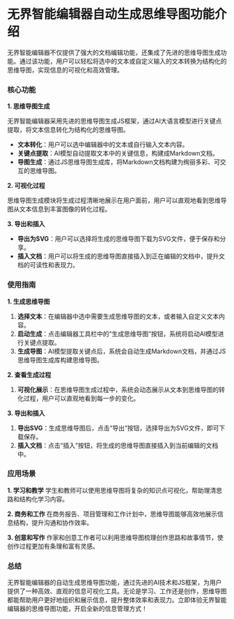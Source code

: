 # 无界智能编辑器自动生成思维导图功能介绍

无界智能编辑器不仅提供了强大的文档编辑功能，还集成了先进的思维导图生成功能。通过该功能，用户可以轻松将选中的文本或自定义输入的文本转换为结构化的思维导图，实现信息的可视化和高效管理。

### 核心功能

**1. 思维导图生成**

无界智能编辑器采用先进的思维导图生成JS框架，通过AI大语言模型进行关键点提取，将文本信息转化为结构化的思维导图。
- **文本转化**：用户可以选中编辑器中的文本或自行输入文本内容。
- **关键点提取**：AI模型自动提取文本中的关键信息，构建成Markdown文档。
- **导图生成**：通过JS思维导图生成库，将Markdown文档构建为绚丽多彩、可交互的思维导图。

**2. 可视化过程**

思维导图生成模块将生成过程清晰地展示在用户面前，用户可以直观地看到思维导图从文本信息到丰富图像的转化过程。

**3. 导出和插入**

- **导出为SVG**：用户可以选择将生成的思维导图下载为SVG文件，便于保存和分享。
- **插入文档**：用户可以将生成的思维导图直接插入到正在编辑的文档中，提升文档的可读性和表现力。

### 使用指南

**1. 生成思维导图**

1. **选择文本**：在编辑器中选中需要生成思维导图的文本，或者输入自定义文本内容。
2. **启动生成**：点击编辑器工具栏中的“生成思维导图”按钮，系统将启动AI模型进行关键点提取。
3. **生成导图**：AI模型提取关键点后，系统会自动生成Markdown文档，并通过JS思维导图生成库构建思维导图。

**2. 查看生成过程**

1. **可视化展示**：在思维导图生成过程中，系统会动态展示从文本到思维导图的转化过程，用户可以直观地看到每一步的变化。

**3. 导出和插入**

1. **导出SVG**：生成思维导图后，点击“导出”按钮，选择导出为SVG文件，即可下载保存。
2. **插入文档**：点击“插入”按钮，将生成的思维导图直接插入到当前编辑的文档中。

### 应用场景

**1. 学习和教学**
学生和教师可以使用思维导图将复杂的知识点可视化，帮助理清思路和结构化学习内容。

**2. 商务和工作**
在商务报告、项目管理和工作计划中，思维导图能够高效地展示信息结构，提升沟通和协作效率。

**3. 创意和写作**
作家和创意工作者可以利用思维导图梳理创作思路和故事情节，使创作过程更加有条理和富有灵感。

### 总结

无界智能编辑器的自动生成思维导图功能，通过先进的AI技术和JS框架，为用户提供了一种高效、直观的信息可视化工具。无论是学习、工作还是创作，思维导图都能帮助用户更好地组织和展示信息，提升整体效率和表现力。立即体验无界智能编辑器的思维导图功能，开启全新的信息管理方式！